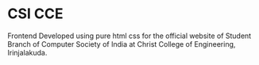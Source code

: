 # CSI CCE

Frontend Developed using pure html css for the official website of Student Branch of Computer Society of India at Christ College of Engineering, Irinjalakuda.
